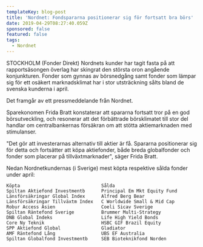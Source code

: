 ```yaml
---
templateKey: blog-post
title: 'Nordnet: Fondspararna positionerar sig för fortsatt bra börs'
date: 2019-04-29T08:27:40.059Z
sponsored: false
featured: false
tags:
  - Nordnet
---
```

STOCKHOLM (Fonder Direkt) Nordnets kunder har tagit fasta på att rapportsäsongen överlag har skingrat den största oron angående konjunkturen. Fonder som gynnas av börsnedgång samt fonder som lämpar sig för ett osäkert marknadsklimat har i stor utsträckning sålts bland de svenska kunderna i april.



Det framgår av ett pressmeddelande från Nordnet.



Sparekonomen Frida Bratt konstaterar att spararna fortsatt tror på en god börsutveckling, och resonerar att det förbättrade börsklimatet till stor del handlar om centralbankernas försäkran om att stötta aktiemarknaden med stimulanser.



"Det gör att investerarnas alternativ till aktier är få. Spararna positionerar sig för detta och fortsätter att köpa aktiefonder, både breda globalfonder och fonder som placerar på tillväxtmarknader", säger Frida Bratt.



Nedan Nordnetkundernas (i Sverige) mest köpta respektive sålda fonder under april:

```
Köpta                              Sålda                       
Spiltan Aktiefond Investmentb      Principal Em Mkt Equity Fund
Länsförsäkringar Global Index      Alfred Berg Bear            
Länsförsäkringar Tillväxtm Index   C Worldwide Small & Mid Cap 
Robur Access Asien                 Coeli Sicav Sverige         
Spiltan Räntefond Sverige          Brummer Multi-Strategy      
DNB Global Indeks                  Life High Yield Bonds       
Core Ny Teknik                     HSBC GIF Brazil Equity      
SPP Aktiefond Global               Gladiator                   
AMF Räntefond Lång                 UBS EF Australia            
Spiltan Globalfond Investmentb     SEB Bioteknikfond Norden   
```
